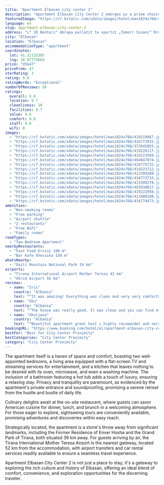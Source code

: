 ```yaml
---
title: "Apartment Elbasan city center 2"
description: "Apartment Elbasan City Center 2 emerges as a prime choice for travelers seeking comfort and convenience in the heart of Elbasan, merely 40 km away from the bustling Skanderbeg Square and a short distance from the Dajti Ekspres Cable Car."
featuredImage: "https://cf.bstatic.com/xdata/images/hotel/max1024x768/419219867.jpg?k=9c7fe24746f89861d26cab563a97c6bf635a5e0ea45c4f6ed1fca0170ea82682&o=&hp=1"
language: en
slug: apartment-elbasan-city-center-2
address: "L“ 28 Nentori“ mbrapa pallatit te sportit „Tomorr Sinani“ Rruga Esat Bordi, 3001 Elbasan, Albania"
city: "Elbasan"
location: "Elbasan"
accommodationType: "apartment"
coordinates:
  lat: 41.11135305
  lng: 20.07775669
price: "US$47"
priceFrom: 47
starRating: 3
rating: 9.8
ratingWords: "Exceptional"
numberOfReviews: 58
ratings:
  overall: 9.8
  location: 9.7
  cleanliness: 10
  facilities: 9.7
  value: 9.8
  comfort: 9.9
  staff: 9.8
  wifi: 0
images:
  - "https://cf.bstatic.com/xdata/images/hotel/max1024x768/419219867.jpg?k=9c7fe24746f89861d26cab563a97c6bf635a5e0ea45c4f6ed1fca0170ea82682&o=&hp=1"
  - "https://cf.bstatic.com/xdata/images/hotel/max1024x768/434773932.jpg?k=4926e638f35f85d0894f484a0c0058de845dab95a0c964ff4fa89a61ee38ec39&o=&hp=1"
  - "https://cf.bstatic.com/xdata/images/hotel/max1024x768/373645855.jpg?k=dc8ce26194cce6e2e7f90e37499ce5cc7f916eeabd85e1d3a2b24e1b3b7cbe95&o=&hp=1"
  - "https://cf.bstatic.com/xdata/images/hotel/max1024x768/419226117.jpg?k=8a8b0dc572e6f76b26d3c3def11e2c30ba47cfc19e63da736347b255f60c9a26&o=&hp=1"
  - "https://cf.bstatic.com/xdata/images/hotel/max1024x768/419223589.jpg?k=f5391898c27ec25470f46ee465cf1acb1a16d5f5afcc53b73298b60e0626b0ab&o=&hp=1"
  - "https://cf.bstatic.com/xdata/images/hotel/max1024x768/494847074.jpg?k=4d60c8681f88de512fd8976f83f052f4f887ef6c4b8d76f888f7a6d08efe499e&o=&hp=1"
  - "https://cf.bstatic.com/xdata/images/hotel/max1024x768/434775732.jpg?k=d736e4d5508b33902561acd89521080eec356ca10e7e122eb414726e628a5341&o=&hp=1"
  - "https://cf.bstatic.com/xdata/images/hotel/max1024x768/419223712.jpg?k=6674738e8da6caf7a4e1170354a9e985f068f32a18d29ca50ad8467d2ffed185&o=&hp=1"
  - "https://cf.bstatic.com/xdata/images/hotel/max1024x768/413399380.jpg?k=6ab1cb206a77f9aa89d52d1ce47dc0f370d635ef0c600c980052db29ab48dc04&o=&hp=1"
  - "https://cf.bstatic.com/xdata/images/hotel/max1024x768/434773733.jpg?k=863e7c77b57fc5140511289fd9e57d03ab97dedfe703df6594e99d98499d792c&o=&hp=1"
  - "https://cf.bstatic.com/xdata/images/hotel/max1024x768/413399278.jpg?k=3fba2856c28482b7273b14bf208805da4f6b33fbb8bc2df768bb2e4def2fd6ec&o=&hp=1"
  - "https://cf.bstatic.com/xdata/images/hotel/max1024x768/493930617.jpg?k=159f90bd1448377d5e4e266ad350a54b6cf2b70c0550b3f11d086688b2f3de0b&o=&hp=1"
  - "https://cf.bstatic.com/xdata/images/hotel/max1024x768/419222950.jpg?k=ba458b6f409538c22d3521a94763677210358384ec32db67bf2c6fc863d348f8&o=&hp=1"
  - "https://cf.bstatic.com/xdata/images/hotel/max1024x768/413409108.jpg?k=eb79b62d16b8fde93ee562eb7624278c9381ae748912e77b587ef27f70953520&o=&hp=1"
  - "https://cf.bstatic.com/xdata/images/hotel/max1024x768/434774473.jpg?k=17e6917af7ee2dadeb3135d4cf182fa0a3746599f697a0abdeb4d460b2dd888e&o=&hp=1"
amenities:
  - "Non-smoking rooms"
  - "Free parking"
  - "Airport shuttle"
  - "2 restaurants"
  - "Free WiFi"
  - "Family rooms"
roomTypes:
  - "Two-Bedroom Apartment"
nearbyRestaurants:
  - "Fast Food Ervini 100 m"
  - "Bar Kafe Xhessika 150 m"
whatsNearby:
  - "Dajti Mountain National Park 19 km"
airports:
  - "Tirana International Airport Mother Teresa 43 km"
  - "Ohrid Airport 56 km"
reviews:
  - name: "Iris"
    country: "Albania"
    text: "“It was amazing! Everything was clean and very very comfortable. I was with some friends and we had an amazing timr. Everything was on point. I will definitely come again next time”"
  - name: "Uku"
    country: "Albania"
    text: "“The house was really good. It was clean and you can find everything you need. The location is easy to find, also the bars and supermarkets are 5 minutes away. Totally recommended.”"
  - name: "Xhuliana"
    country: "Albania"
    text: "“Beautiful apartment great host i highly recomandet and very nice location”"
bookingURL: "https://www.booking.com/hotel/al/apartment-elbasan-city-center-2.en-gb.html?aid=8035640"
bestFor: "Best for City Center Proximity"
bestCategories: "City Center Proximity"
category: "City Center Proximity"
---
```


The apartment itself is a haven of space and comfort, boasting two well-appointed bedrooms, a living area equipped with a flat-screen TV and streaming services for entertainment, and a kitchen that leaves nothing to be desired with its oven, microwave, and even a washing machine. The inclusion of a bathroom featuring a hot tub adds a touch of luxury, ensuring a relaxing stay. Privacy and tranquility are paramount, as evidenced by the apartment's private entrance and soundproofing, promising a serene retreat from the hustle and bustle of daily life.

Culinary delights await at the on-site restaurant, where guests can savor American cuisine for dinner, lunch, and brunch in a welcoming atmosphere. For those eager to explore, sightseeing tours are conveniently available, promising adventures and discoveries within easy reach.

Strategically located, the apartment is a stone's throw away from significant landmarks, including the Former Residence of Enver Hoxha and the Grand Park of Tirana, both situated 39 km away. For guests arriving by air, the Tirana International Mother Teresa Airport is the nearest gateway, located 52 km from the accommodation, with airport transfers and car rental services readily available to ensure a seamless travel experience.

Apartment Elbasan City Center 2 is not just a place to stay; it's a gateway to exploring the rich culture and history of Elbasan, offering an ideal blend of comfort, convenience, and exploration opportunities for the discerning traveler.